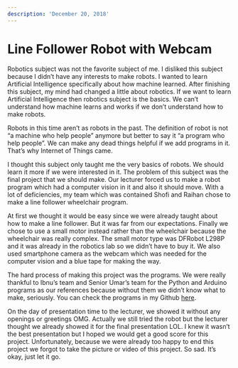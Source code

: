 ```yaml
---
description: 'December 20, 2018'
---
```


# Line Follower Robot with Webcam

Robotics subject was not the favorite subject of me. I disliked this subject because I didn’t have any interests to make robots. I wanted to learn Artificial Intelligence specifically about how machine learned. After finishing this subject, my mind had changed a little about robotics. If we want to learn Artificial Intelligence then robotics subject is the basics. We can’t understand how machine learns and works if we don’t understand how to make robots.

Robots in this time aren’t as robots in the past. The definition of robot is not “a machine who help people” anymore but better to say it “a program who help people”. We can make any dead things helpful if we add programs in it. That’s why Internet of Things came.

I thought this subject only taught me the very basics of robots. We should learn it more if we were interested in it. The problem of this subject was the final project that we should make. Our lecturer forced us to make a robot program which had a computer vision in it and also it should move. With a lot of deficiencies, my team which was contained Shofi and Raihan chose to make a line follower wheelchair program.

At first we thought it would be easy since we were already taught about how to make a line follower. But it was far from our expectations. Finally we chose to use a small motor instead rather than the wheelchair because the wheelchair was really complex. The small motor type was DFRobot L298P and it was already in the robotics lab so we didn’t have to buy it. We also used smartphone camera as the webcam which was needed for the computer vision and a blue tape for making the way.

The hard process of making this project was the programs. We were really thankful to Ibnu’s team and Senior Umar’s team for the Python and Arduino programs as our references because without them we didn’t know what to make, seriously. You can check the programs in my Github [here](https://github.com/realicejoanne/robotika-project).

On the day of presentation time to the lecturer, we showed it without any openings or greetings OMG. Actually we still tried the robot but the lecturer thought we already showed it for the final presentation LOL. I knew it wasn’t the best presentation but I hoped we would get a good score for this project. Unfortunately, because we were already too happy to end this project we forgot to take the picture or video of this project. So sad. It’s okay, just let it go.

